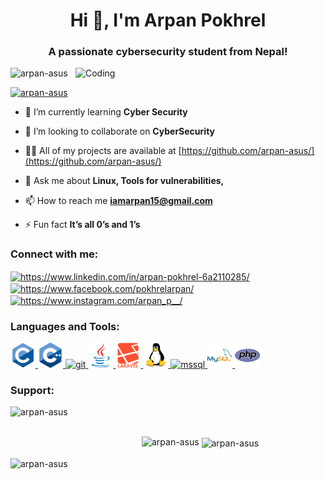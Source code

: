 
<h1 align="center">Hi 👋, I'm Arpan Pokhrel</h1>
<h3 align="center">A passionate cybersecurity student from Nepal!</h3>
<img align="right" alt="Coding" width="400" src="https://media.tenor.com/rePDfDWO3XoAAAAd/hacking.gif">

<p align="left"> <img src="https://komarev.com/ghpvc/?username=arpan-asus&label=Profile%20views&color=0e75b6&style=flat" alt="arpan-asus" /> </p>

<p align="left"> <a href="https://github.com/ryo-ma/github-profile-trophy"><img src="https://github-profile-trophy.vercel.app/?username=arpan-asus" alt="arpan-asus" /></a> </p>

- 🌱 I’m currently learning **Cyber Security**

- 👯 I’m looking to collaborate on **CyberSecurity**

- 👨‍💻 All of my projects are available at [https://github.com/arpan-asus/](https://github.com/arpan-asus/)

- 💬 Ask me about **Linux, Tools for vulnerabilities,**

- 📫 How to reach me **iamarpan15@gmail.com**

- ⚡ Fun fact **It’s all 0’s and 1’s**

<h3 align="left">Connect with me:</h3>
<p align="left">
<a href="https://linkedin.com/in/https://www.linkedin.com/in/arpan-pokhrel-6a2110285/" target="blank"><img align="center" src="https://raw.githubusercontent.com/rahuldkjain/github-profile-readme-generator/master/src/images/icons/Social/linked-in-alt.svg" alt="https://www.linkedin.com/in/arpan-pokhrel-6a2110285/" height="30" width="40" /></a>
<a href="https://fb.com/https://www.facebook.com/pokhrelarpan/" target="blank"><img align="center" src="https://raw.githubusercontent.com/rahuldkjain/github-profile-readme-generator/master/src/images/icons/Social/facebook.svg" alt="https://www.facebook.com/pokhrelarpan/" height="30" width="40" /></a>
<a href="https://instagram.com/https://www.instagram.com/arpan_p__/" target="blank"><img align="center" src="https://raw.githubusercontent.com/rahuldkjain/github-profile-readme-generator/master/src/images/icons/Social/instagram.svg" alt="https://www.instagram.com/arpan_p__/" height="30" width="40" /></a>
</p>

<h3 align="left">Languages and Tools:</h3>
<p align="left"> <a href="https://www.cprogramming.com/" target="_blank" rel="noreferrer"> <img src="https://raw.githubusercontent.com/devicons/devicon/master/icons/c/c-original.svg" alt="c" width="40" height="40"/> </a> <a href="https://www.w3schools.com/cpp/" target="_blank" rel="noreferrer"> <img src="https://raw.githubusercontent.com/devicons/devicon/master/icons/cplusplus/cplusplus-original.svg" alt="cplusplus" width="40" height="40"/> </a> <a href="https://git-scm.com/" target="_blank" rel="noreferrer"> <img src="https://www.vectorlogo.zone/logos/git-scm/git-scm-icon.svg" alt="git" width="40" height="40"/> </a> <a href="https://www.java.com" target="_blank" rel="noreferrer"> <img src="https://raw.githubusercontent.com/devicons/devicon/master/icons/java/java-original.svg" alt="java" width="40" height="40"/> </a> <a href="https://laravel.com/" target="_blank" rel="noreferrer"> <img src="https://raw.githubusercontent.com/devicons/devicon/master/icons/laravel/laravel-plain-wordmark.svg" alt="laravel" width="40" height="40"/> </a> <a href="https://www.linux.org/" target="_blank" rel="noreferrer"> <img src="https://raw.githubusercontent.com/devicons/devicon/master/icons/linux/linux-original.svg" alt="linux" width="40" height="40"/> </a> <a href="https://www.microsoft.com/en-us/sql-server" target="_blank" rel="noreferrer"> <img src="https://www.svgrepo.com/show/303229/microsoft-sql-server-logo.svg" alt="mssql" width="40" height="40"/> </a> <a href="https://www.mysql.com/" target="_blank" rel="noreferrer"> <img src="https://raw.githubusercontent.com/devicons/devicon/master/icons/mysql/mysql-original-wordmark.svg" alt="mysql" width="40" height="40"/> </a> <a href="https://www.php.net" target="_blank" rel="noreferrer"> <img src="https://raw.githubusercontent.com/devicons/devicon/master/icons/php/php-original.svg" alt="php" width="40" height="40"/> </a> </p>

<h3 align="left">Support:</h3>
<p><a href="https://www.buymeacoffee.com/arpan-asus"> <img align="left" src="https://cdn.buymeacoffee.com/buttons/v2/default-yellow.png" height="50" width="210" alt="arpan-asus" /></a></p><br><br>

<p><img align="left" src="https://github-readme-stats.vercel.app/api/top-langs?username=arpan-asus&show_icons=true&locale=en&layout=compact" alt="arpan-asus" /></p>

<p>&nbsp;<img align="center" src="https://github-readme-stats.vercel.app/api?username=arpan-asus&show_icons=true&locale=en" alt="arpan-asus" /></p>

<p><img align="center" src="https://github-readme-streak-stats.herokuapp.com/?user=arpan-asus&" alt="arpan-asus" /></p>
